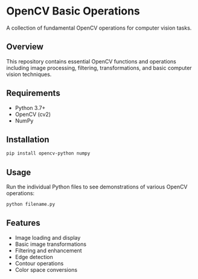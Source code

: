 # OpenCV Basic Operations

A collection of fundamental OpenCV operations for computer vision tasks.

## Overview

This repository contains essential OpenCV functions and operations including image processing, filtering, transformations, and basic computer vision techniques.

## Requirements

- Python 3.7+
- OpenCV (cv2)
- NumPy

## Installation

```bash
pip install opencv-python numpy
```

## Usage

Run the individual Python files to see demonstrations of various OpenCV operations:

```bash
python filename.py
```

## Features

- Image loading and display
- Basic image transformations
- Filtering and enhancement
- Edge detection
- Contour operations
- Color space conversions
